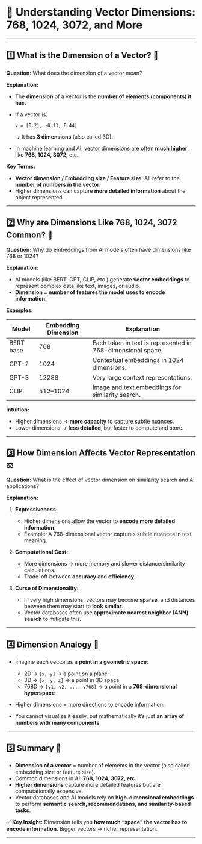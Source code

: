 
# 📏 **Understanding Vector Dimensions: 768, 1024, 3072, and More**

---

## **1️⃣ What is the Dimension of a Vector?** 🧮

**Question:** What does the dimension of a vector mean?

**Explanation:**

* The **dimension** of a vector is the **number of elements (components) it has**.

* If a vector is:

  ```
  v = [0.21, -0.13, 0.44]
  ```

  → It has **3 dimensions** (also called 3D).

* In machine learning and AI, vector dimensions are often **much higher**, like **768, 1024, 3072**, etc.

**Key Terms:**

* **Vector dimension / Embedding size / Feature size**: All refer to the **number of numbers in the vector**.
* Higher dimensions can capture **more detailed information** about the object represented.

---

## **2️⃣ Why are Dimensions Like 768, 1024, 3072 Common?** 🔢

**Question:** Why do embeddings from AI models often have dimensions like 768 or 1024?

**Explanation:**

* AI models (like BERT, GPT, CLIP, etc.) generate **vector embeddings** to represent complex data like text, images, or audio.
* **Dimension = number of features the model uses to encode information.**

**Examples:**

| Model     | Embedding Dimension | Explanation                                                 |
| --------- | ------------------- | ----------------------------------------------------------- |
| BERT base | 768                 | Each token in text is represented in 768-dimensional space. |
| GPT-2     | 1024                | Contextual embeddings in 1024 dimensions.                   |
| GPT-3     | 12288               | Very large context representations.                         |
| CLIP      | 512–1024            | Image and text embeddings for similarity search.            |

**Intuition:**

* Higher dimensions → **more capacity** to capture subtle nuances.
* Lower dimensions → **less detailed**, but faster to compute and store.

---

## **3️⃣ How Dimension Affects Vector Representation** ⚖️

**Question:** What is the effect of vector dimension on similarity search and AI applications?

**Explanation:**

1. **Expressiveness:**

   * Higher dimensions allow the vector to **encode more detailed information**.
   * Example: A 768-dimensional vector captures subtle nuances in text meaning.

2. **Computational Cost:**

   * More dimensions → more memory and slower distance/similarity calculations.
   * Trade-off between **accuracy** and **efficiency**.

3. **Curse of Dimensionality:**

   * In very high dimensions, vectors may become **sparse**, and distances between them may start to **look similar**.
   * Vector databases often use **approximate nearest neighbor (ANN) search** to mitigate this.

---

## **4️⃣ Dimension Analogy** 🌌

* Imagine each vector as a **point in a geometric space**:

  * 2D → `[x, y]` → a point on a plane
  * 3D → `[x, y, z]` → a point in 3D space
  * 768D → `[v1, v2, ..., v768]` → a point in a **768-dimensional hyperspace**

* Higher dimensions = more directions to encode information.

* You cannot visualize it easily, but mathematically it’s just **an array of numbers with many components**.

---

## **5️⃣ Summary** 📝

* **Dimension of a vector** = number of elements in the vector (also called embedding size or feature size).
* Common dimensions in AI: **768, 1024, 3072, etc.**
* **Higher dimensions** capture more detailed features but are computationally expensive.
* Vector databases and AI models rely on **high-dimensional embeddings** to perform **semantic search, recommendations, and similarity-based tasks**.

✅ **Key Insight:** Dimension tells you **how much “space” the vector has to encode information**. Bigger vectors → richer representation.

---